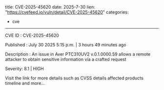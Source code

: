  
title: CVE-2025-45620
date: 2025-7-30
lien: "https://cvefeed.io/vuln/detail/CVE-2025-45620"
categories:
  - cve
---

CVE ID : CVE-2025-45620

Published :  July 30
2025
5:15 p.m. | 3 hours
49 minutes ago

Description : An issue in Aver PTC310UV2 v.0.1.0000.59 allows a remote attacker to obtain sensitive information via a crafted request

Severity: 8.1 | HIGH

Visit the link for more details
such as CVSS details
affected products
timeline
and more...
